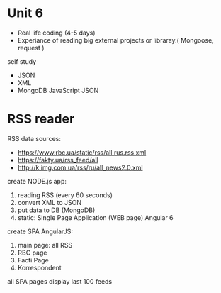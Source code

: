 # Unit 6
* Real life coding (4-5 days)
* Experiance of reading big external projects or libraray.( Mongoose, request )

self study
* JSON
* XML
* MongoDB JavaScript JSON

# RSS reader

RSS data sources:
* https://www.rbc.ua/static/rss/all.rus.rss.xml
* https://fakty.ua/rss_feed/all
* http://k.img.com.ua/rss/ru/all_news2.0.xml

create NODE.js app:
1. reading RSS (every 60 seconds)
2. convert XML to JSON
2. put data to DB (MongoDB)
3. static: Single Page Application (WEB page) Angular 6 

create SPA AngularJS:

1) main page: all RSS 
2) RBC page
3) Facti Page
4) Korrespondent

all SPA pages display last 100 feeds
